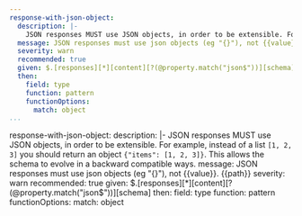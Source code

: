 ```yaml
---
response-with-json-object:
  description: |-
    JSON responses MUST use JSON objects, in order to be extensible. For example, instead of a list `[1, 2, 3]` you should return an object `{"items": [1, 2, 3]}`. This allows the schema to evolve in a backward compatible ways.
  message: JSON responses must use json objects (eg "{}"), not {{value}}. {{path}}
  severity: warn
  recommended: true
  given: $.[responses][*][content][?(@property.match("json$"))][schema]
  then:
    field: type
    function: pattern
    functionOptions:
      match: object     
...
```

response-with-json-object:
  description: |-
    JSON responses MUST use JSON objects, in order to be extensible. For example, instead of a list `[1, 2, 3]` you should return an object `{"items": [1, 2, 3]}`. This allows the schema to evolve in a backward compatible ways.
  message: JSON responses must use json objects (eg "{}"), not {{value}}. {{path}}
  severity: warn
  recommended: true
  given: $.[responses][*][content][?(@property.match("json$"))][schema]
  then:
    field: type
    function: pattern
    functionOptions:
      match: object 